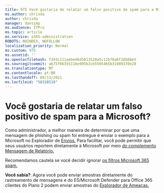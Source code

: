 ```yaml
---
title: 975 Você gostaria de relatar um falso positivo de spam para a Microsoft?
ms.author: chrisda
author: chrisda
manager: dansimp
ms.audience: ITPro
ms.topic: article
ms.service: o365-administration
ROBOTS: NOINDEX, NOFOLLOW
localization_priority: Normal
ms.custom: 975
ms.assetid: ''
ms.openlocfilehash: f393c111aebed6d5813528a5c11bf8a6f18b68e5
ms.sourcegitcommit: ab75f66355116e995b3cb5505465b31989339e28
ms.translationtype: MT
ms.contentlocale: pt-BR
ms.lasthandoff: 08/13/2021
ms.locfileid: "58328518"
---
```

# <a name="would-you-like-to-report-a-spam-false-positive-to-microsoft"></a>Você gostaria de relatar um falso positivo de spam para a Microsoft?

Como administrador, a melhor maneira de determinar por que uma mensagem de phishing ou spam foi entregue é enviar o exemplo para a Microsoft no Explorador de [Envios.](https://protection.office.com/reportsubmission) Para facilitar, você pode permitir que seus usuários reportem diretamente à Microsoft por meio [do complemento Mensagem de Relatório.](https://appsource.microsoft.com/product/office/WA104381180?src=office&tab=Overview)

Recomendamos cautela se você decidir ignorar [os filtros Microsoft 365 spam.](https://docs.microsoft.com/exchange/troubleshoot/antispam/cautions-against-bypassing-spam-filters)

**Você sabia?**: Agora você pode [](https://protection.office.com/messagetrace) enviar amostras diretamente do rastreamento de mensagens e do E5/Microsoft Defender para Office 365 clientes do Plano 2 podem enviar amostras do [Explorador de Ameaças.](https://docs.microsoft.com/microsoft-365/security/office-365-security/threat-explorer)
